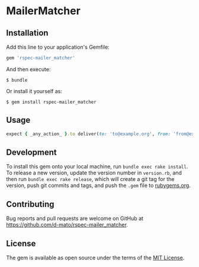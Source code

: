 # MailerMatcher


## Installation

Add this line to your application's Gemfile:

```ruby
gem 'rspec-mailer_matcher'
```

And then execute:

    $ bundle

Or install it yourself as:

    $ gem install rspec-mailer_matcher

## Usage

```ruby
expect { _any_action_ }.to deliver(to: 'to@example.org', from: 'from@example.org', subject: 'Hello world')
```

## Development
To install this gem onto your local machine, run `bundle exec rake install`. To release a new version, update the version number in `version.rb`, and then run `bundle exec rake release`, which will create a git tag for the version, push git commits and tags, and push the `.gem` file to [rubygems.org](https://rubygems.org).

## Contributing

Bug reports and pull requests are welcome on GitHub at https://github.com/d-mato/rspec-mailer_matcher.

## License

The gem is available as open source under the terms of the [MIT License](https://opensource.org/licenses/MIT).
